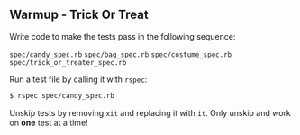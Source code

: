 ## Warmup - Trick Or Treat

Write code to make the tests pass in the following sequence:

 `spec/candy_spec.rb`
 `spec/bag_spec.rb`
 `spec/costume_spec.rb`
 `spec/trick_or_treater_spec.rb`

Run a test file by calling it with `rspec`:

```bash
$ rspec spec/candy_spec.rb
```

Unskip tests by removing `xit` and replacing it with `it`. Only unskip and work on **one** test at a time!

